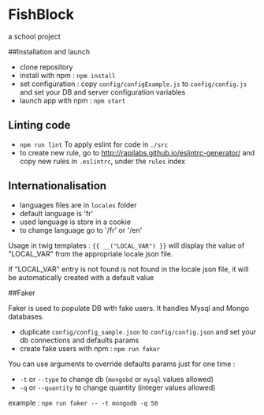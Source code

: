 # FishBlock

a school project

##Installation and launch

- clone repository
- install with npm : `npm install`
- set configuration : copy `config/configExample.js` to `config/config.js` and set your DB and server configuration variables
- launch app with npm : `npm start`

## Linting code

- `npm run lint` To apply eslint for code in `./src`
- to create new rule, go to http://rapilabs.github.io/eslintrc-generator/ and copy new rules in `.eslintrc`, under the `rules` index

## Internationalisation

- languages files are in `locales` folder
- default language is 'fr'
- used language is store in a cookie
- to change language go to '/fr' or '/en'

Usage in twig templates :
`{{ __("LOCAL_VAR") }}` will display the value of "LOCAL_VAR" from the appropriate locale json file.

If "LOCAL_VAR" entry is not found is not found in the locale json file, it will be automatically created with a default value

##Faker

Faker is used to populate DB with fake users.
It handles Mysql and Mongo databases.
- duplicate `config/config_sample.json` to `config/config.json` and set your db connections and defaults params
- create fake users with npm : `npm run faker`

You can use arguments to override defaults params just for one time :
- `-t` or `--type` to change db (`mongobd` or `mysql` values allowed)
- `-q` or `--quantity` to change quantity (integer values allowed)

example : `npm run faker -- -t mongodb -q 50`

